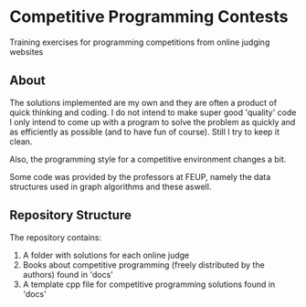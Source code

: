 # Competitive Programming Contests

Training exercises for programming competitions from online judging websites

## About

The solutions implemented are my own and they are often a product of quick thinking and coding. I do not intend to make super good 'quality' code I only intend to come up with a program to solve the problem as quickly and as efficiently as possible (and to have fun of course). Still I try to keep it clean.

Also, the programming style for a competitive environment changes a bit. 

Some code was provided by the professors at FEUP, namely the data structures used in graph algorithms and these aswell.


## Repository Structure

The repository contains:

1. A folder with solutions for each online judge
2. Books about competitive programming (freely distributed by the authors) found in 'docs'
3. A template cpp file for competitive programming solutions found in 'docs'
